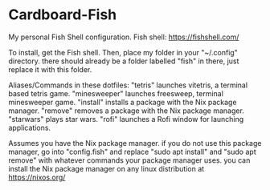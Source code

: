 # Cardboard-Fish
My personal Fish Shell configuration. Fish shell: https://fishshell.com/

To install, get the Fish shell. Then, place my folder in your "~/.config" directory. there should already be a folder labelled "fish" in there, just replace it with this folder.

Aliases/Commands in these dotfiles:
"tetris" launches vitetris, a terminal based tetris game.
"minesweeper" launches freesweep, terminal minesweeper game.
"install" installs a package with the Nix package manager.
"remove" removes a package with the Nix package manager.
"starwars" plays star wars.
"rofi" launches a Rofi window for launching applications.

Assumes you have the Nix package manager. if you do not use this package manager, go into "config.fish" and replace "sudo apt install" and "sudo apt remove" with whatever commands your package manager uses.
you can install the Nix package manager on any linux distribution at https://nixos.org/
